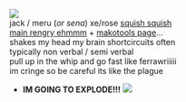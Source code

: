 ![](https://autism.crd.co/assets/images/gallery01/23c4664a_original.gif?v=aaa3f391)  
jack / meru (*or sena*) xe/rose [squish squish](https://github.com/ichikuu)  
[main rengry ehmmm](https://rentry.org/scenario_liar) + [makotools page](https://enstars.link/@matenrou)...  
shakes my head my brain shortcircuits often  
typically non verbal / semi verbal  
pull up in the whip and go fast like ferrawriiiii  
im cringe so be careful its like the plague  
+ **IM GOING TO EXPLODE!!!** ![](https://cdn.discordapp.com/attachments/729124835296280689/1087785064059916319/image.png)  

